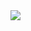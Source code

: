 <img src="https://img.shields.io/badge/Python-FFCA28?style=flat-square&logo=Python&logoColor=8B7D6B"/>
